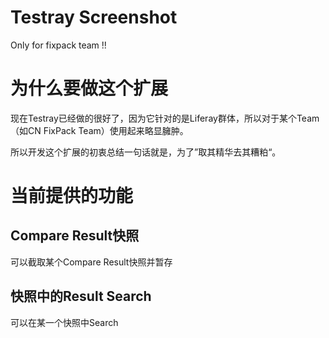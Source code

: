 # Testray Screenshot
Only for fixpack team !!

# 为什么要做这个扩展
现在Testray已经做的很好了，因为它针对的是Liferay群体，所以对于某个Team（如CN FixPack Team）使用起来略显臃肿。

所以开发这个扩展的初衷总结一句话就是，为了”取其精华去其糟粕“。

# 当前提供的功能
## Compare Result快照
可以截取某个Compare Result快照并暂存

## 快照中的Result Search
可以在某一个快照中Search